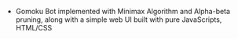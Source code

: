 * Gomoku Bot implemented with Minimax Algorithm and Alpha-beta pruning, along with a simple web UI built with pure JavaScripts, HTML/CSS
